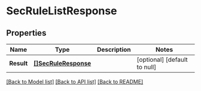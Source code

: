 # SecRuleListResponse

## Properties
Name | Type | Description | Notes
------------ | ------------- | ------------- | -------------
**Result** | [**[]SecRuleResponse**](SecRule-response.md) |  | [optional] [default to null]

[[Back to Model list]](../README.md#documentation-for-models) [[Back to API list]](../README.md#documentation-for-api-endpoints) [[Back to README]](../README.md)


